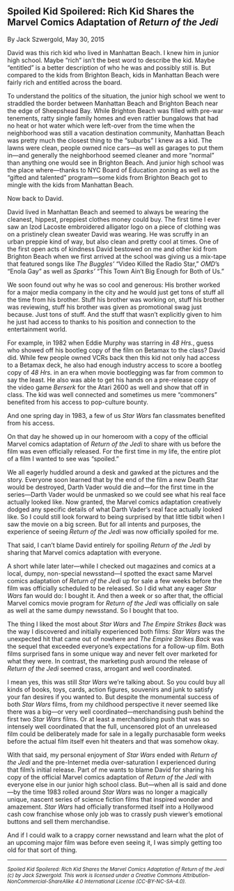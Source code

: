 ## Spoiled Kid Spoilered: Rich Kid Shares the Marvel Comics Adaptation of *Return of the Jedi*

By Jack Szwergold, May 30, 2015

David was this rich kid who lived in Manhattan Beach. I knew him in junior high school. Maybe “rich” isn’t the best word to describe the kid. Maybe “entitled” is a better description of who he was and possibly still is. But compared to the kids from Brighton Beach, kids in Manhattan Beach were fairly rich and entitled across the board.

To understand the politics of the situation, the junior high school we went to straddled the border between Manhattan Beach and Brighton Beach near the edge of Sheepshead Bay. While Brighton Beach was filled with pre-war tenements, ratty single family homes and even rattier bungalows that had no heat or hot water which were left-over from the time when the neighborhood was still a vacation destination community, Manhattan Beach was pretty much the closest thing to the “suburbs” I knew as a kid. The lawns were clean, people owned nice cars—as well as garages to put them in—and generally the neighborhood seemed cleaner and more “normal” than anything one would see in Brighton Beach. And junior high school was the place where—thanks to NYC Board of Education zoning as well as the “gifted and talented” program—some kids from Brighton Beach got to mingle with the kids from Manhattan Beach.

Now back to David.

David lived in Manhattan Beach and seemed to always be wearing the cleanest, hippest, preppiest clothes money could buy. The first time I ever saw an Izod Lacoste embroidered alligator logo on a piece of clothing was on a pristinely clean sweater David was wearing. He was scruffy in an urban preppie kind of way, but also clean and pretty cool at times. One of the first open acts of kindness David bestowed on me and other kid from Brighton Beach when we first arrived at the school was giving us a mix-tape that featured songs like *The Buggles’* “Video Killed the Radio Star,” *OMD*’s “Enola Gay” as well as *Sparks’* “This Town Ain’t Big Enough for Both of Us.”

We soon found out why he was so cool and generous: His brother worked for a major media company in the city and he would just get tons of stuff all the time from his brother. Stuff his brother was working on, stuff his brother was reviewing, stuff his brother was given as promotional swag just because. Just tons of stuff. And the stuff that wasn’t explicitly given to him he just had access to thanks to his position and connection to the entertainment world.

For example, in 1982 when Eddie Murphy was starring in *48 Hrs.*, guess who showed off his bootleg copy of the film on Betamax to the class? David did. While few people owned VCRs back then this kid not only had access to a Betamax deck, he also had enough industry access to score a bootleg copy of *48 Hrs.* in an era when movie bootlegging was far from common to say the least. He also was able to get his hands on a pre-release copy of the video game *Berserk* for the Atari 2600 as well and show that off in class. The kid was well connected and sometimes us mere “commoners” benefited from his access to pop-culture bounty.

And one spring day in 1983, a few of us *Star Wars* fan classmates benefited from his access.

On that day he showed up in our homeroom with a copy of the official Marvel comics adaptation of *Return of the Jedi* to share with us before the film was even officially released. For the first time in my life, the entire plot of a film I wanted to see was “spoiled.”

We all eagerly huddled around a desk and gawked at the pictures and the story. Everyone soon learned that by the end of the film a new Death Star would be destroyed, Darth Vader would die and—for the first time in the series—Darth Vader would be unmasked so we could see what his real face actually looked like. Now granted, the Marvel comics adaptation creatively dodged any specific details of what Darth Vader’s real face actually looked like. So I could still look forward to being surprised by that little tidbit when I saw the movie on a big screen. But for all intents and purposes, the experience of seeing *Return of the Jedi* was now officially spoiled for me.

That said, I can’t blame David entirely for spoiling *Return of the Jedi* by sharing that Marvel comics adaptation with everyone.

A short while later later—while I checked out magazines and comics at a local, dumpy, non-special newsstand—I spotted the exact same Marvel comics adaptation of *Return of the Jedi* up for sale a few weeks before the film was officially scheduled to be released. So I did what any eager *Star Wars* fan would do: I bought it. And then a week or so after that, the official Marvel comics movie program for *Return of the Jedi* was officially on sale as well at the same dumpy newsstand. So I bought that too.

The thing I liked the most about *Star Wars* and *The Empire Strikes Back* was the way I discovered and initially experienced both films: *Star Wars* was the unexpected hit that came out of nowhere and *The Empire Strikes Back* was the sequel that exceeded everyone’s expectations for a follow-up film. Both films surprised fans in some unique way and never felt over marketed for what they were. In contrast, the marketing push around the release of *Return of the Jedi* seemed crass, arrogant and well coordinated.

I mean yes, this was still *Star Wars* we’re talking about. So you could buy all kinds of books, toys, cards, action figures, souvenirs and junk to satisfy your fan desires if you wanted to. But despite the monumental success of both *Star Wars* films, from my childhood perspective it never seemed like there was a big—or very well coordinated—merchandising push behind the first two *Star Wars* films. Or at least a merchandising push that was so intensely well coordinated that the full, uncensored plot of an unreleased film could be deliberately made for sale in a legally purchasable form weeks before the actual film itself even hit theaters and that was somehow okay.

With that said, my personal enjoyment of *Star Wars* ended with *Return of the Jedi* and the pre-Internet media over-saturation I experienced during that film’s initial release. Part of me wants to blame David for sharing his copy of the official Marvel comics adaptation of *Return of the Jedi* with everyone else in our junior high school class. But—when all is said and done—by the time 1983 rolled around *Star Wars* was no longer a magically unique, nascent series of science fiction films that inspired wonder and amazement. *Star Wars* had officially transformed itself into a Hollywood cash cow franchise whose only job was to crassly push viewer’s emotional buttons and sell them merchandise.

And if I could walk to a crappy corner newsstand and learn what the plot of an upcoming major film was before even seeing it, I was simply getting too old for that sort of thing.

***

<sup>*Spoiled Kid Spoilered: Rich Kid Shares the Marvel Comics Adaptation of Return of the Jedi (c) by Jack Szwergold. This work is licensed under a Creative Commons Attribution-NonCommercial-ShareAlike 4.0 International License (CC-BY-NC-SA-4.0).*</sup>